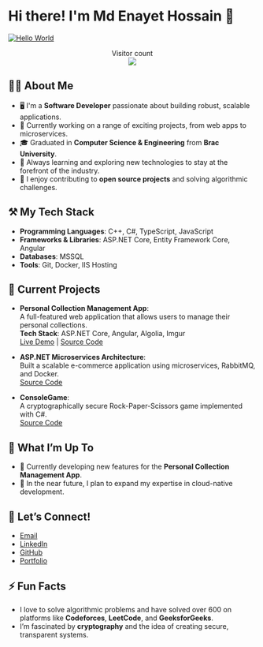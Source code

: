 # Hi there! I'm Md Enayet Hossain 👋


[![Hello World](https://github.com/user-attachments/assets/aea20213-b6e9-4544-8314-7e3fda61aef7)](https://portfolio-enayet-hossain.vercel.app/home)


<p align="center"> 
  Visitor count<br>
  <img src="https://profile-counter.glitch.me/md-enayet-hossain/count.svg" />
</p>


<!-- Feel free to customize the structure and layout to better suit your profile! -->

## 👨‍💻 About Me
- 🖥 I'm a **Software Developer** passionate about building robust, scalable applications.
- 💼 Currently working on a range of exciting projects, from web apps to microservices.
- 🎓 Graduated in **Computer Science & Engineering** from **Brac University**.
- 🚀 Always learning and exploring new technologies to stay at the forefront of the industry.
- 🌱 I enjoy contributing to **open source projects** and solving algorithmic challenges.

## ⚒️ My Tech Stack
- **Programming Languages**: C++, C#, TypeScript, JavaScript
- **Frameworks & Libraries**: ASP.NET Core, Entity Framework Core, Angular
- **Databases**: MSSQL
- **Tools**: Git, Docker, IIS Hosting

## 🌟 Current Projects
- **Personal Collection Management App**:  
  A full-featured web application that allows users to manage their personal collections.  
  **Tech Stack**: ASP.NET Core, Angular, Algolia, Imgur  
  [Live Demo](https://personal-collection-management-client.vercel.app/) | [Source Code](https://github.com/enayet329/PersonalCollectionManagement-client)

- **ASP.NET Microservices Architecture**:  
  Built a scalable e-commerce application using microservices, RabbitMQ, and Docker.  
  [Source Code](https://github.com/enayet329/AspnetMicroservices)

- **ConsoleGame**:  
  A cryptographically secure Rock-Paper-Scissors game implemented with C#.  
  [Source Code](https://github.com/enayet329/ConsoleGame)

## 🔔 What I’m Up To
- 🔨 Currently developing new features for the **Personal Collection Management App**.
- 🎯 In the near future, I plan to expand my expertise in cloud-native development.

## 🤝 Let’s Connect!
- [Email](mailto:md.enayet.hossain329@gmail.com)
- [LinkedIn](https://www.linkedin.com/in/md-enayet-hossain-hossain-80b66032a/)
- [GitHub](https://github.com/enayet329?tab=repositories)
- [Portfolio](https://portfolio-enayet-hossain.vercel.app/home)

## ⚡ Fun Facts
- I love to solve algorithmic problems and have solved over 600 on platforms like **Codeforces**, **LeetCode**, and **GeeksforGeeks**.
- I’m fascinated by **cryptography** and the idea of creating secure, transparent systems.
